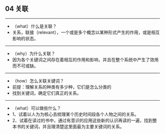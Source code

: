 ## 04 关联

-----
- （what）什么是关联？
 - 关系，联接（relevant），一个或是多个概念以某种形式产生的作用，或是相互影响的状态。
 
---
- （why）为什么关联？
 -  因为各个关键词之间存在着相互的作用和影响，并且在整个系统中产生了效用而不可或缺。

---
- （how）怎么关联关键词？
 - 前提：理解关系的种类有多少种，它们是怎么分类的
 - 找到关键词，确定它们真正的关系。
 
---
- （what）可以做些什么？
 - 1、试着以人为为核心去梳理某个历史时间段各个人物之间的关系。
 - 2、试着在读过的书中，通过有意识的应用这些新的认识再读的一遍，找到整本书的关键词，并且理清楚这里面最为主要关键词的关系。 